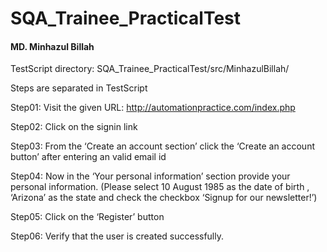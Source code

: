 # SQA_Trainee_PracticalTest

<h4>MD. Minhazul Billah</h4>

TestScript directory: SQA_Trainee_PracticalTest/src/MinhazulBillah/

Steps are separated in TestScript

Step01: Visit the given URL: http://automationpractice.com/index.php

Step02: Click on the signin link

Step03: From the ‘Create an account section’ click the ‘Create an account button’ after
entering an valid email id

Step04: Now in the ‘Your personal information’ section provide your personal information.
(Please select 10 August 1985 as the date of birth , ‘Arizona’ as the state and check
the checkbox ‘Signup for our newsletter!’)

Step05: Click on the ‘Register’ button

Step06: Verify that the user is created successfully.
